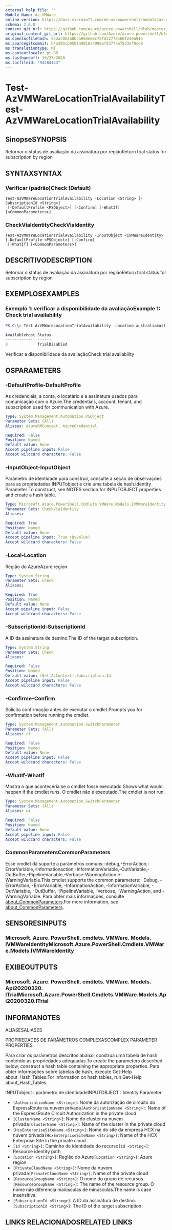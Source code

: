 ```yaml
---
external help file: ''
Module Name: Az.VMWare
online version: https://docs.microsoft.com/en-us/powershell/module/az.vmware/test-azvmwarelocationtrialavailability
schema: 2.0.0
content_git_url: https://github.com/Azure/azure-powershell/blob/master/src/VMWare/help/Test-AzVMWareLocationTrialAvailability.md
original_content_git_url: https://github.com/Azure/azure-powershell/blob/master/src/VMWare/help/Test-AzVMWareLocationTrialAvailability.md
ms.openlocfilehash: 942ac0b4a8bca964e88c7dfd327fe460f249a915
ms.sourcegitcommit: b4a38bcb0501a9016a4998efd377aa75d3ef9ce8
ms.translationtype: MT
ms.contentlocale: pt-BR
ms.lasthandoff: 10/27/2020
ms.locfileid: "94284143"
---
```

# <span data-ttu-id="ba82f-101">Test-AzVMWareLocationTrialAvailability</span><span class="sxs-lookup"><span data-stu-id="ba82f-101">Test-AzVMWareLocationTrialAvailability</span></span>

## <span data-ttu-id="ba82f-102">Sinopse</span><span class="sxs-lookup"><span data-stu-id="ba82f-102">SYNOPSIS</span></span>
<span data-ttu-id="ba82f-103">Retornar o status de avaliação da assinatura por região</span><span class="sxs-lookup"><span data-stu-id="ba82f-103">Return trial status for subscription by region</span></span>

## <span data-ttu-id="ba82f-104">SYNTAX</span><span class="sxs-lookup"><span data-stu-id="ba82f-104">SYNTAX</span></span>

### <span data-ttu-id="ba82f-105">Verificar (padrão)</span><span class="sxs-lookup"><span data-stu-id="ba82f-105">Check (Default)</span></span>
```
Test-AzVMWareLocationTrialAvailability -Location <String> [-SubscriptionId <String>]
 [-DefaultProfile <PSObject>] [-Confirm] [-WhatIf] [<CommonParameters>]
```

### <span data-ttu-id="ba82f-106">CheckViaIdentity</span><span class="sxs-lookup"><span data-stu-id="ba82f-106">CheckViaIdentity</span></span>
```
Test-AzVMWareLocationTrialAvailability -InputObject <IVMWareIdentity> [-DefaultProfile <PSObject>] [-Confirm]
 [-WhatIf] [<CommonParameters>]
```

## <span data-ttu-id="ba82f-107">DESCRITIVO</span><span class="sxs-lookup"><span data-stu-id="ba82f-107">DESCRIPTION</span></span>
<span data-ttu-id="ba82f-108">Retornar o status de avaliação da assinatura por região</span><span class="sxs-lookup"><span data-stu-id="ba82f-108">Return trial status for subscription by region</span></span>

## <span data-ttu-id="ba82f-109">EXEMPLOS</span><span class="sxs-lookup"><span data-stu-id="ba82f-109">EXAMPLES</span></span>

### <span data-ttu-id="ba82f-110">Exemplo 1: verificar a disponibilidade da avaliação</span><span class="sxs-lookup"><span data-stu-id="ba82f-110">Example 1: Check trial availability</span></span>
```powershell
PS C:\> Test-AzVMWareLocationTrialAvailability -Location australiaeast

AvailableHost Status
------------- ------
0             TrialDisabled
```

<span data-ttu-id="ba82f-111">Verificar a disponibilidade da avaliação</span><span class="sxs-lookup"><span data-stu-id="ba82f-111">Check trial availability</span></span>

## <span data-ttu-id="ba82f-112">OS</span><span class="sxs-lookup"><span data-stu-id="ba82f-112">PARAMETERS</span></span>

### <span data-ttu-id="ba82f-113">-DefaultProfile</span><span class="sxs-lookup"><span data-stu-id="ba82f-113">-DefaultProfile</span></span>
<span data-ttu-id="ba82f-114">As credenciais, a conta, o locatário e a assinatura usados para comunicação com o Azure.</span><span class="sxs-lookup"><span data-stu-id="ba82f-114">The credentials, account, tenant, and subscription used for communication with Azure.</span></span>

```yaml
Type: System.Management.Automation.PSObject
Parameter Sets: (All)
Aliases: AzureRMContext, AzureCredential

Required: False
Position: Named
Default value: None
Accept pipeline input: False
Accept wildcard characters: False
```

### <span data-ttu-id="ba82f-115">-InputObject</span><span class="sxs-lookup"><span data-stu-id="ba82f-115">-InputObject</span></span>
<span data-ttu-id="ba82f-116">Parâmetro de identidade para construir, consulte a seção de observações para as propriedades INPUTobject e crie uma tabela de hash.</span><span class="sxs-lookup"><span data-stu-id="ba82f-116">Identity Parameter To construct, see NOTES section for INPUTOBJECT properties and create a hash table.</span></span>

```yaml
Type: Microsoft.Azure.PowerShell.Cmdlets.VMWare.Models.IVMWareIdentity
Parameter Sets: CheckViaIdentity
Aliases:

Required: True
Position: Named
Default value: None
Accept pipeline input: True (ByValue)
Accept wildcard characters: False
```

### <span data-ttu-id="ba82f-117">-Local</span><span class="sxs-lookup"><span data-stu-id="ba82f-117">-Location</span></span>
<span data-ttu-id="ba82f-118">Região do Azure</span><span class="sxs-lookup"><span data-stu-id="ba82f-118">Azure region</span></span>

```yaml
Type: System.String
Parameter Sets: Check
Aliases:

Required: True
Position: Named
Default value: None
Accept pipeline input: False
Accept wildcard characters: False
```

### <span data-ttu-id="ba82f-119">-SubscriptionId</span><span class="sxs-lookup"><span data-stu-id="ba82f-119">-SubscriptionId</span></span>
<span data-ttu-id="ba82f-120">A ID da assinatura de destino.</span><span class="sxs-lookup"><span data-stu-id="ba82f-120">The ID of the target subscription.</span></span>

```yaml
Type: System.String
Parameter Sets: Check
Aliases:

Required: False
Position: Named
Default value: (Get-AzContext).Subscription.Id
Accept pipeline input: False
Accept wildcard characters: False
```

### <span data-ttu-id="ba82f-121">-Confirme</span><span class="sxs-lookup"><span data-stu-id="ba82f-121">-Confirm</span></span>
<span data-ttu-id="ba82f-122">Solicita confirmação antes de executar o cmdlet.</span><span class="sxs-lookup"><span data-stu-id="ba82f-122">Prompts you for confirmation before running the cmdlet.</span></span>

```yaml
Type: System.Management.Automation.SwitchParameter
Parameter Sets: (All)
Aliases: cf

Required: False
Position: Named
Default value: None
Accept pipeline input: False
Accept wildcard characters: False
```

### <span data-ttu-id="ba82f-123">-WhatIf</span><span class="sxs-lookup"><span data-stu-id="ba82f-123">-WhatIf</span></span>
<span data-ttu-id="ba82f-124">Mostra o que aconteceria se o cmdlet fosse executado.</span><span class="sxs-lookup"><span data-stu-id="ba82f-124">Shows what would happen if the cmdlet runs.</span></span>
<span data-ttu-id="ba82f-125">O cmdlet não é executado.</span><span class="sxs-lookup"><span data-stu-id="ba82f-125">The cmdlet is not run.</span></span>

```yaml
Type: System.Management.Automation.SwitchParameter
Parameter Sets: (All)
Aliases: wi

Required: False
Position: Named
Default value: None
Accept pipeline input: False
Accept wildcard characters: False
```

### <span data-ttu-id="ba82f-126">CommonParameters</span><span class="sxs-lookup"><span data-stu-id="ba82f-126">CommonParameters</span></span>
<span data-ttu-id="ba82f-127">Esse cmdlet dá suporte a parâmetros comuns:-debug,-ErrorAction,-ErrorVariable,-Informationaction,-InformationVariable,-OutVariable,-OutBuffer,-PipelineVariable,-Verbose-WarningAction e-WarningVariable.</span><span class="sxs-lookup"><span data-stu-id="ba82f-127">This cmdlet supports the common parameters: -Debug, -ErrorAction, -ErrorVariable, -InformationAction, -InformationVariable, -OutVariable, -OutBuffer, -PipelineVariable, -Verbose, -WarningAction, and -WarningVariable.</span></span> <span data-ttu-id="ba82f-128">Para obter mais informações, consulte [about_CommonParameters](http://go.microsoft.com/fwlink/?LinkID=113216).</span><span class="sxs-lookup"><span data-stu-id="ba82f-128">For more information, see [about_CommonParameters](http://go.microsoft.com/fwlink/?LinkID=113216).</span></span>

## <span data-ttu-id="ba82f-129">SENSORES</span><span class="sxs-lookup"><span data-stu-id="ba82f-129">INPUTS</span></span>

### <span data-ttu-id="ba82f-130">Microsoft. Azure. PowerShell. cmdlets. VMWare. Models. IVMWareIdentity</span><span class="sxs-lookup"><span data-stu-id="ba82f-130">Microsoft.Azure.PowerShell.Cmdlets.VMWare.Models.IVMWareIdentity</span></span>

## <span data-ttu-id="ba82f-131">EXIBE</span><span class="sxs-lookup"><span data-stu-id="ba82f-131">OUTPUTS</span></span>

### <span data-ttu-id="ba82f-132">Microsoft. Azure. PowerShell. cmdlets. VMWare. Models. Api20200320. ITrial</span><span class="sxs-lookup"><span data-stu-id="ba82f-132">Microsoft.Azure.PowerShell.Cmdlets.VMWare.Models.Api20200320.ITrial</span></span>

## <span data-ttu-id="ba82f-133">INFORMA</span><span class="sxs-lookup"><span data-stu-id="ba82f-133">NOTES</span></span>

<span data-ttu-id="ba82f-134">ALIASES</span><span class="sxs-lookup"><span data-stu-id="ba82f-134">ALIASES</span></span>

<span data-ttu-id="ba82f-135">PROPRIEDADES DE PARÂMETROS COMPLEXAS</span><span class="sxs-lookup"><span data-stu-id="ba82f-135">COMPLEX PARAMETER PROPERTIES</span></span>

<span data-ttu-id="ba82f-136">Para criar os parâmetros descritos abaixo, construa uma tabela de hash contendo as propriedades adequadas.</span><span class="sxs-lookup"><span data-stu-id="ba82f-136">To create the parameters described below, construct a hash table containing the appropriate properties.</span></span> <span data-ttu-id="ba82f-137">Para obter informações sobre tabelas de hash, execute Get-Help about_Hash_Tables.</span><span class="sxs-lookup"><span data-stu-id="ba82f-137">For information on hash tables, run Get-Help about_Hash_Tables.</span></span>


<span data-ttu-id="ba82f-138">INPUTobject <IVMWareIdentity> : parâmetro de identidade</span><span class="sxs-lookup"><span data-stu-id="ba82f-138">INPUTOBJECT <IVMWareIdentity>: Identity Parameter</span></span>
  - <span data-ttu-id="ba82f-139">`[AuthorizationName <String>]`: Nome da autorização de circuito do ExpressRoute na nuvem privada</span><span class="sxs-lookup"><span data-stu-id="ba82f-139">`[AuthorizationName <String>]`: Name of the ExpressRoute Circuit Authorization in the private cloud</span></span>
  - <span data-ttu-id="ba82f-140">`[ClusterName <String>]`: Nome do cluster na nuvem privada</span><span class="sxs-lookup"><span data-stu-id="ba82f-140">`[ClusterName <String>]`: Name of the cluster in the private cloud</span></span>
  - <span data-ttu-id="ba82f-141">`[HcxEnterpriseSiteName <String>]`: Nome do site da empresa HCX na nuvem privada</span><span class="sxs-lookup"><span data-stu-id="ba82f-141">`[HcxEnterpriseSiteName <String>]`: Name of the HCX Enterprise Site in the private cloud</span></span>
  - <span data-ttu-id="ba82f-142">`[Id <String>]`: Caminho de identidade do recurso</span><span class="sxs-lookup"><span data-stu-id="ba82f-142">`[Id <String>]`: Resource identity path</span></span>
  - <span data-ttu-id="ba82f-143">`[Location <String>]`: Região do Azure</span><span class="sxs-lookup"><span data-stu-id="ba82f-143">`[Location <String>]`: Azure region</span></span>
  - <span data-ttu-id="ba82f-144">`[PrivateCloudName <String>]`: Nome da nuvem privada</span><span class="sxs-lookup"><span data-stu-id="ba82f-144">`[PrivateCloudName <String>]`: Name of the private cloud</span></span>
  - <span data-ttu-id="ba82f-145">`[ResourceGroupName <String>]`: O nome do grupo de recursos.</span><span class="sxs-lookup"><span data-stu-id="ba82f-145">`[ResourceGroupName <String>]`: The name of the resource group.</span></span> <span data-ttu-id="ba82f-146">O nome não diferencia maiúsculas de minúsculas.</span><span class="sxs-lookup"><span data-stu-id="ba82f-146">The name is case insensitive.</span></span>
  - <span data-ttu-id="ba82f-147">`[SubscriptionId <String>]`: A ID da assinatura de destino.</span><span class="sxs-lookup"><span data-stu-id="ba82f-147">`[SubscriptionId <String>]`: The ID of the target subscription.</span></span>

## <span data-ttu-id="ba82f-148">LINKS RELACIONADOS</span><span class="sxs-lookup"><span data-stu-id="ba82f-148">RELATED LINKS</span></span>


